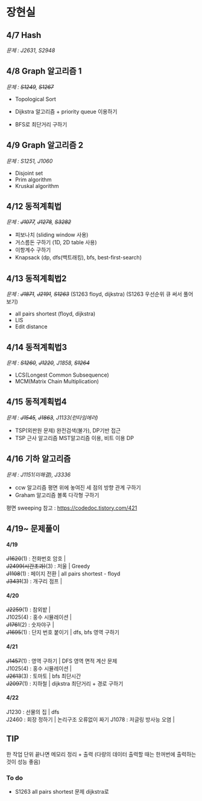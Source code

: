 # 장현실

## 4/7 Hash
*문제 : J2631, S2948*

## 4/8 Graph 알고리즘 1
*문제 : ~~S1249~~, ~~S1267~~*
- Topological Sort

- Dijkstra 알고리즘 + priority queue 이용하기

- BFS로 최단거리 구하기

## 4/9 Graph 알고리즘 2
*문제 : S1251, J1060*
- Disjoint set
- Prim algorithm
- Kruskal algorithm


## 4/12 동적계획법
*문제 : ~~J1077~~, ~~J1278~~, ~~S3282~~*
- 피보나치 (sliding window 사용)
- 거스름돈 구하기 (1D, 2D table 사용)
- 이항계수 구하기
- Knapsack (dp, dfs(백트래킹), bfs, best-first-search)

## 4/13 동적계획법2
*문제 : ~~J1871~~, ~~J2191~~, ~~S1263~~*
(S1263 floyd, dijkstra)
(S1263 우선순위 큐 써서 풀어보기)
- all pairs shortest (floyd, dijkstra)
- LIS
- Edit distance

## 4/14 동적계획법3
*문제 : ~~S1260~~, ~~J1220~~, J1858, ~~S1264~~*
- LCS(Longest Common Subsequence)
- MCM(Matrix Chain Multiplication)

## 4/15 동적계획법4
*문제 : ~~J1545~~, ~~J1863~~, J1133(런타임에러)*
- TSP(외판원 문제)
  완전검색(불가), DP기반 접근
- TSP 근사 알고리즘
  MST알고리즘 이용, 비트 이용 DP

## 4/16 기하 알고리즘
*문제 : J1151(미해결), J3336*
- ccw 알고리즘
  평면 위에 놓여진 세 점의 방향 관계 구하기
- Graham 알고리즘
  볼록 다각형 구하기

평면 sweeping 참고 : https://codedoc.tistory.com/421

## 4/19~ 문제풀이
#### 4/19
~~J1620~~(1) : 전화번호 암호 | <br>
~~J2499(시간초과)~~(3) : 저울 | Greedy <br>
~~J1108~~(1) : 페이지 전환 | all pairs shortest - floyd <br>
~~J3431~~(3) : 개구리 점프 |

#### 4/20
~~J2259~~(1) : 참외밭 |<br>
J1025(4) : 홍수 시뮬레이션 | <br>
~~J1761~~(2) : 숫자야구 |<br>
~~J1695~~(1) : 단지 번호 붙이기 | dfs, bfs 영역 구하기

#### 4/21
~~J1457~~(1) : 영역 구하기 | DFS 영역 면적 계산 문제<br>
J1025(4) : 홍수 시뮬레이션 | <br>
~~J2613~~(3) : 토마토 | bfs 최단시간 <br>
~~J2097~~(1) : 지하철 | dijkstra 최단거리 + 경로 구하기 <br>

#### 4/22
J1230 : 선물의 집 | dfs <br>
J2460 : 회장 정하기 | 논리구조 오류없이 짜기
J1078 : 저글링 방사능 오염 | 

## TIP
한 작업 단위 끝나면 메모리 정리 + 출력 (다량의 데이터 출력할 때는 한꺼번에 출력하는 것이 성능 좋음)

### To do
- S1263 all pairs shortest 문제 dijkstra로 
